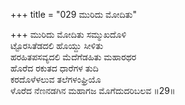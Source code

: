 +++
title = "029 ಮುರಿದು ಮೋದಿತು"

+++
ಮುರಿದು ಮೋದಿತು ಸಮ್ಮುಖದೊಳಿ  
ಟ್ಟೊರಸಿತೆಡದಲಿ ಹೊಯ್ದು ಸೀಳಿತು  
ಹರಹಿತಪಸವ್ಯದಲಿ ಮೆದೆಗೆಡಹಿತು ಮಹಾರಥರ  
ಹೊರೆದ ರಕುತದ ಧಾರೆಗಳ ತುದಿ  
ಕರದೊಳೆಳಲುವ ತಲೆಗಳಂಘ್ರಿಯೊ  
ಳೊರೆದ ನೆಣನಡಗಿನ ಮಹಾಗಜ ಮೊಗೆದುದರಿಬಲವ     ॥29॥